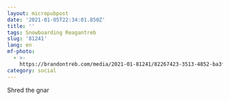 ```yaml
---
layout: micropubpost
date: '2021-01-05T22:34:01.850Z'
title: ''
tags: Snowboarding Reagantreb
slug: '81241'
lang: en
mf-photo:
  - >-
    https://brandontreb.com/media/2021-01-81241/82267423-3513-4852-ba3f-92a5b65e2f95.jpeg
category: social
---
```

Shred the gnar
